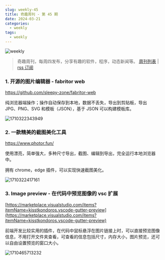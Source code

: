 ```yaml
---
slug: weekly-45
title: 奇趣周刊 - 第 45 期
date: 2024-03-21
categories:
  - weekly
tags:
  - weekly
---
```


![weekly](https://imgurl.zishu.me/weekly.webp)

> 奇趣周刊，每周四发布，分享有趣的软件，程序，动态新闻等。 [周刊列表](/categories/weekly/) | [rss 订阅](/categories/weekly/index.xml)

### 1. 开源的图片编辑器 - fabritor web

https://github.com/sleepy-zone/fabritor-web

纯浏览器端操作；操作自动保存到本地，数据不丢失，导出到剪贴板，导出 JPG、PNG、SVG 和模板（JSON），基于 JSON 可以构建模板库。

![1710322343949](https://imgurl.zishu.me/2024/03/1710322343949.webp)

### 2. 一款精美的截图美化工具

https://www.photor.fun/

使用漂亮，简单强大，多种尺寸导出，截图、编辑到导出，完全运行本地浏览器中。

拥有 chrome，edge 插件，可以实现快速截图美化。

![1710322417161](https://imgurl.zishu.me/2024/03/1710322417161.webp)

### 3. Image preview - 在代码中预览图像的 vsc 扩展

[https://marketplace.visualstudio.com/items?itemName=kisstkondoros.vscode-gutter-preview](https://marketplace.visualstudio.com/items?itemName=kisstkondoros.vscode-gutter-preview)

前端开发比较实用的插件，在代码中鼠标悬浮在图片链接上时，可以直接预览图像信息，不用打开文件夹查看，可查看的信息包括尺寸，内存大小，图片预览，还可以自由设置预览的窗口大小。

![1710465713232](https://imgurl.zishu.me/2024/03/1710465713232.webp)
